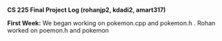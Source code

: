 **CS 225 Final Project Log (rohanjp2, kdadi2, amart317)**

**First Week:**
We began working on pokemon.cpp and pokemon.h . Rohan worked on poemon.h and pokemon
